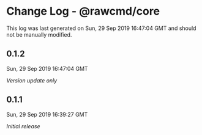 # Change Log - @rawcmd/core

This log was last generated on Sun, 29 Sep 2019 16:47:04 GMT and should not be manually modified.

## 0.1.2
Sun, 29 Sep 2019 16:47:04 GMT

*Version update only*

## 0.1.1
Sun, 29 Sep 2019 16:39:27 GMT

*Initial release*

